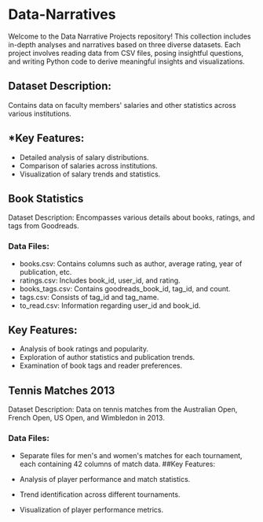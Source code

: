 # Data-Narratives

Welcome to the Data Narrative Projects repository! This collection includes in-depth analyses and narratives based on three diverse datasets. Each project involves reading data from CSV files, posing insightful questions, and writing Python code to derive meaningful insights and visualizations.


## Dataset Description:

Contains data on faculty members' salaries and other statistics across various institutions.

## *Key Features:

* Detailed analysis of salary distributions.
* Comparison of salaries across institutions.
* Visualization of salary trends and statistics.

## Book Statistics
Dataset Description: Encompasses various details about books, ratings, and tags from Goodreads.

### Data Files:

* books.csv: Contains columns such as author, average rating, year of publication, etc.
* ratings.csv: Includes book_id, user_id, and rating.
* books_tags.csv: Contains goodreads_book_id, tag_id, and count.
* tags.csv: Consists of tag_id and tag_name.
* to_read.csv: Information regarding user_id and book_id.
## Key Features:

* Analysis of book ratings and popularity.
* Exploration of author statistics and publication trends.
* Examination of book tags and reader preferences.
## Tennis Matches 2013
Dataset Description: Data on tennis matches from the Australian Open, French Open, US Open, and Wimbledon in 2013.
### Data Files:

* Separate files for men's and women's matches for each tournament, each containing 42 columns of match data.
 ##Key Features:

* Analysis of player performance and match statistics.
* Trend identification across different tournaments.
* Visualization of player performance metrics.
